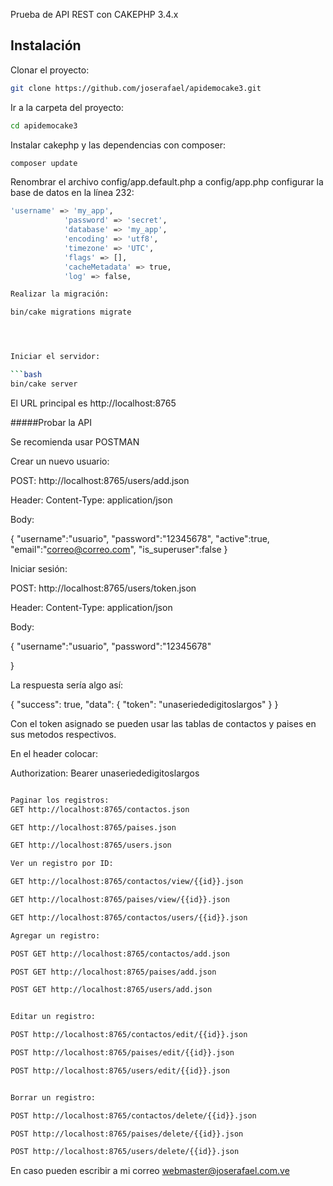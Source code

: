 
Prueba de API REST con CAKEPHP 3.4.x


## Instalación

Clonar el proyecto:

```bash
git clone https://github.com/joserafael/apidemocake3.git
```

Ir a la carpeta del proyecto:


```bash
cd apidemocake3
```

Instalar cakephp y las dependencias con composer:
```bash
composer update
```

Renombrar el archivo config/app.default.php a config/app.php configurar la base de datos en la línea 232:


```bash
'username' => 'my_app',
            'password' => 'secret',
            'database' => 'my_app',
            'encoding' => 'utf8',
            'timezone' => 'UTC',
            'flags' => [],
            'cacheMetadata' => true,
            'log' => false,

Realizar la migración:

bin/cake migrations migrate




Iniciar el servidor:

```bash
bin/cake server

```

El URL principal es http://localhost:8765

#####Probar la API

Se recomienda usar POSTMAN 

Crear un nuevo usuario:


POST: http://localhost:8765/users/add.json

Header: Content-Type: application/json

Body: 


{
"username":"usuario",
"password":"12345678",
"active":true,
"email":"correo@correo.com",
"is_superuser":false
}


Iniciar sesión:

POST: http://localhost:8765/users/token.json

Header: Content-Type: application/json

Body: 

{
"username":"usuario",
"password":"12345678"

}

La respuesta sería algo así:

{
  "success": true,
  "data": {
    "token": "unaseriededigitoslargos"
  }
}






Con el token asignado se pueden usar las tablas de contactos y paises en sus metodos respectivos.

En el header colocar: 

Authorization: Bearer unaseriededigitoslargos




```bash

Paginar los registros:
GET http://localhost:8765/contactos.json

GET http://localhost:8765/paises.json

GET http://localhost:8765/users.json

Ver un registro por ID:

GET http://localhost:8765/contactos/view/{{id}}.json

GET http://localhost:8765/paises/view/{{id}}.json

GET http://localhost:8765/contactos/users/{{id}}.json

Agregar un registro:

POST GET http://localhost:8765/contactos/add.json

POST GET http://localhost:8765/paises/add.json

POST GET http://localhost:8765/users/add.json


Editar un registro:

POST http://localhost:8765/contactos/edit/{{id}}.json

POST http://localhost:8765/paises/edit/{{id}}.json

POST http://localhost:8765/users/edit/{{id}}.json


Borrar un registro:

POST http://localhost:8765/contactos/delete/{{id}}.json

POST http://localhost:8765/paises/delete/{{id}}.json

POST http://localhost:8765/users/delete/{{id}}.json
```






En caso pueden escribir a mi correo webmaster@joserafael.com.ve

